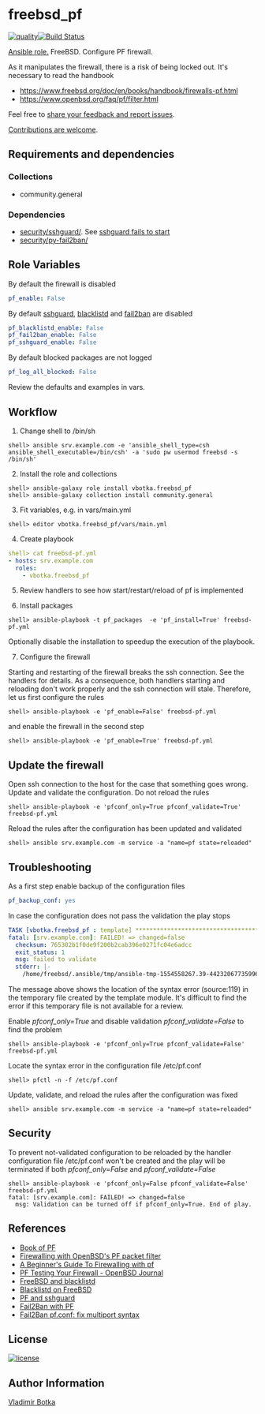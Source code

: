 # freebsd_pf

[![quality](https://img.shields.io/ansible/quality/27910)](https://galaxy.ansible.com/vbotka/freebsd_pf)[![Build Status](https://travis-ci.org/vbotka/ansible-freebsd-pf.svg?branch=master)](https://travis-ci.org/vbotka/ansible-freebsd-pf)

[Ansible role.](https://galaxy.ansible.com/vbotka/freebsd_pf/) FreeBSD. Configure PF firewall.

As it manipulates the firewall, there is a risk of being locked out. It's necessary to read the handbook
- https://www.freebsd.org/doc/en/books/handbook/firewalls-pf.html
- https://www.openbsd.org/faq/pf/filter.html

Feel free to [share your feedback and report issues](https://github.com/vbotka/ansible-freebsd-pf/issues).

[Contributions are welcome](https://github.com/firstcontributions/first-contributions).


## Requirements and dependencies

### Collections

* community.general

### Dependencies

- [security/sshguard/](https://www.freshports.org/security/sshguard/). See [sshguard fails to start](https://mail-index.netbsd.org/netbsd-users/2018/05/21/msg020789.html)
- [security/py-fail2ban/](https://www.freshports.org/security/py-fail2ban/)


## Role Variables

By default the firewall is disabled

```yaml
pf_enable: False
```

By default [sshguard](https://www.sshguard.net/), [blacklistd](https://www.freebsd.org/cgi/man.cgi?query=blacklistd) and [fail2ban](https://www.fail2ban.org/) are disabled

```yaml
pf_blacklistd_enable: False
pf_fail2ban_enable: False
pf_sshguard_enable: False
```

By default blocked packages are not logged

```yaml
pf_log_all_blocked: False
```

Review the defaults and examples in vars.


## Workflow

1) Change shell to /bin/sh

```shell
shell> ansible srv.example.com -e 'ansible_shell_type=csh ansible_shell_executable=/bin/csh' -a 'sudo pw usermod freebsd -s /bin/sh'
```

2) Install the role and collections

```shell
shell> ansible-galaxy role install vbotka.freebsd_pf
shell> ansible-galaxy collection install community.general
```

3) Fit variables, e.g. in vars/main.yml

```shell
shell> editor vbotka.freebsd_pf/vars/main.yml
```

4) Create playbook

```yaml
shell> cat freebsd-pf.yml
- hosts: srv.example.com
  roles:
    - vbotka.freebsd_pf
```

5) Review handlers to see how start/restart/reload of pf is implemented

6) Install packages

```shell
shell> ansible-playbook -t pf_packages  -e 'pf_install=True' freebsd-pf.yml
```

Optionally disable the installation to speedup the execution of the playbook.

7) Configure the firewall

Starting and restarting of the firewall breaks the ssh connection. See the handlers for
details. As a consequence, both handlers starting and reloading don't work properly and the ssh
connection will stale. Therefore, let us first configure the rules

```shell
shell> ansible-playbook -e 'pf_enable=False' freebsd-pf.yml
```

and enable the firewall in the second step

```shell
shell> ansible-playbook -e 'pf_enable=True' freebsd-pf.yml
```


## Update the firewall

Open ssh connection to the host for the case that something goes wrong. Update and validate the
configuration. Do not reload the rules

```shell
shell> ansible-playbook -e 'pfconf_only=True pfconf_validate=True' freebsd-pf.yml
```

Reload the rules after the configuration has been updated and validated

```shell
shell> ansible srv.example.com -m service -a "name=pf state=reloaded"
```


## Troubleshooting

As a first step enable backup of the configuration files

```yaml
pf_backup_conf: yes
```

In case the configuration does not pass the validation the play stops

```yaml
TASK [vbotka.freebsd_pf : template] **********************************************
fatal: [srv.example.com]: FAILED! => changed=false
  checksum: 765302b1f0de9f200b2cab396e0271fc04e6adcc
  exit_status: 1
  msg: failed to validate
  stderr: |-
    /home/freebsd/.ansible/tmp/ansible-tmp-1554558267.39-44232067735996/source:119: syntax error
```

The message above shows the location of the syntax error (source:119) in the temporary file created
by the template module. It's difficult to find the error if this temporary file is not available for
a review.

Enable *pfconf_only=True* and disable validation *pfconf_validate=False* to find the problem

```shell
shell> ansible-playbook -e 'pfconf_only=True pfconf_validate=False' freebsd-pf.yml
```

Locate the syntax error in the configuration file /etc/pf.conf

```shell
shell> pfctl -n -f /etc/pf.conf
```

Update, validate, and reload the rules after the configuration was fixed

```shell
shell> ansible srv.example.com -m service -a "name=pf state=reloaded"
```


## Security

To prevent not-validated configuration to be reloaded by the handler configuration file /etc/pf.conf
won't be created and the play will be terminated if both *pfconf_only=False* and
*pfconf_validate=False*

```shell
shell> ansible-playbook -e 'pfconf_only=False pfconf_validate=False' freebsd-pf.yml
fatal: [srv.example.com]: FAILED! => changed=false
  msg: Validation can be turned off if pfconf_only=True. End of play.
```


## References

- [Book of PF](https://nostarch.com/pf3)
- [Firewalling with OpenBSD's PF packet filter](http://rlworkman.net/howtos/OpenBSD_pf_guide.html)
- [A Beginner's Guide To Firewalling with pf](http://srobb.net/pf.html)
- [PF Testing Your Firewall - OpenBSD Journal ](http://undeadly.org/cgi?action=article&sid=20060928081238)
- [FreeBSD and blacklistd](https://www.cryptomonkeys.com/2018/05/freebsd-blacklistd/)
- [Blacklistd on FreeBSD](https://www.vultr.com/docs/how-to-install-blacklistd-on-freebsd-11-1)
- [PF and sshguard](https://forums.freebsd.org/threads/how-to-get-pf-and-sshguard-to-stop-this-guy.64933/)
- [Fail2Ban with PF](http://www.purplehat.org/?page_id=566)
- [Fail2Ban pf.conf: fix multiport syntax](https://github.com/fail2ban/fail2ban/pull/1925)


## License

[![license](https://img.shields.io/badge/license-BSD-red.svg)](https://www.freebsd.org/doc/en/articles/bsdl-gpl/article.html)


## Author Information

[Vladimir Botka](https://botka.link)
